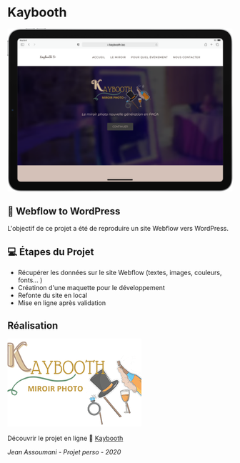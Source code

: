 # Kaybooth

![Kayboot](/img/kaybooth.png)

## 🚸 Webflow to WordPress

L'objectif de ce projet a été de reproduire un site Webflow vers WordPress.

## 💻 Étapes du Projet

- Récupérer les données sur le site Webflow (textes, images, couleurs, fonts... )
- Créatinon d'une maquette pour le développement
- Refonte du site en local 
- Mise en ligne après validation

## Réalisation

![Kaybooth](/img/kaybooth_logo_transparent-300x197.png)

Découvrir le projet en ligne 🔗 [Kaybooth](https://kaybooth.assoumani.pro/)
<p><em>Jean Assoumani - Projet perso - 2020</em></p>